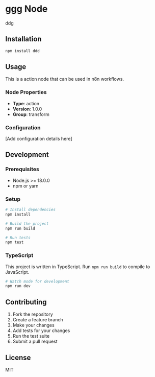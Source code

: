 # ggg Node

ddg

## Installation

```bash
npm install ddd
```

## Usage

This is a action node that can be used in n8n workflows.

### Node Properties

- **Type**: action
- **Version**: 1.0.0
- **Group**: transform

### Configuration

[Add configuration details here]

## Development

### Prerequisites

- Node.js >= 18.0.0
- npm or yarn

### Setup

```bash
# Install dependencies
npm install

# Build the project
npm run build

# Run tests
npm test
```

### TypeScript

This project is written in TypeScript. Run `npm run build` to compile to JavaScript.

```bash
# Watch mode for development
npm run dev
```


## Contributing

1. Fork the repository
2. Create a feature branch
3. Make your changes
4. Add tests for your changes
5. Run the test suite
6. Submit a pull request

## License

MIT
